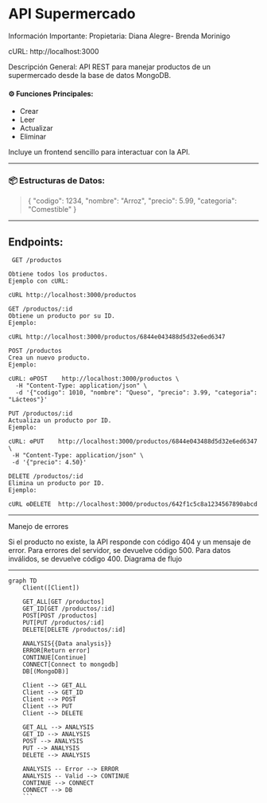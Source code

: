 # API Supermercado #

 Información Importante:
Propietaria: Diana Alegre- Brenda Morinigo

cURL: http://localhost:3000

 Descripción General:
API REST para manejar productos de un supermercado desde la base de datos MongoDB. 
#### ⚙ Funciones Principales: ####
- Crear
- Leer
- Actualizar 
- Eliminar
  
 Incluye un frontend sencillo para interactuar con la API.

---
### 📦 Estructuras de Datos: ###

 > {
  "codigo": 1234,
  "nombre": "Arroz",
  "precio": 5.99,
 "categoria": "Comestible"
}
***    
Endpoints:
---
~~~
 GET /productos

Obtiene todos los productos.
Ejemplo con cURL:

cURL http://localhost:3000/productos
~~~
~~~
GET /productos/:id
Obtiene un producto por su ID.
Ejemplo:

cURL http://localhost:3000/productos/6844e043488d5d32e6ed6347
~~~
~~~
POST /productos
Crea un nuevo producto.
Ejemplo:

cURL: ⚙POST    http://localhost:3000/productos \
  -H "Content-Type: application/json" \
  -d '{"codigo": 1010, "nombre": "Queso", "precio": 3.99, "categoria": "Lácteos"}'
~~~
 ~~~ 
PUT /productos/:id
Actualiza un producto por ID.
Ejemplo:

cURL: ⚙PUT    http://localhost:3000/productos/6844e043488d5d32e6ed6347 \
  -H "Content-Type: application/json" \
  -d '{"precio": 4.50}'
~~~

~~~
DELETE /productos/:id
Elimina un producto por ID.
Ejemplo:

cURL ⚙DELETE  http://localhost:3000/productos/642f1c5c8a1234567890abcd
~~~
***
 Manejo de errores

Si el producto no existe, la API responde con código 404 y un mensaje de error.
Para errores del servidor, se devuelve código 500.
Para datos inválidos, se devuelve código 400.
Diagrama de flujo
***

```mermaid
graph TD
    Client([Client])

    GET_ALL[GET /productos]
    GET_ID[GET /productos/:id]
    POST[POST /productos]
    PUT[PUT /productos/:id]
    DELETE[DELETE /productos/:id]

    ANALYSIS{{Data analysis}}
    ERROR[Return error]
    CONTINUE[Continue]
    CONNECT[Connect to mongodb]
    DB[(MongoDB)]

    Client --> GET_ALL
    Client --> GET_ID
    Client --> POST
    Client --> PUT
    Client --> DELETE

    GET_ALL --> ANALYSIS
    GET_ID --> ANALYSIS
    POST --> ANALYSIS
    PUT --> ANALYSIS
    DELETE --> ANALYSIS

    ANALYSIS -- Error --> ERROR
    ANALYSIS -- Valid --> CONTINUE
    CONTINUE --> CONNECT
    CONNECT --> DB
    ```

